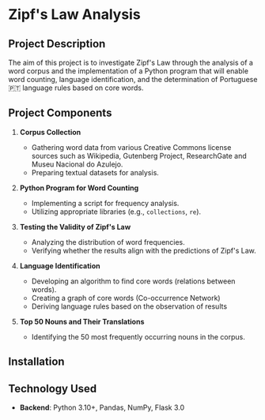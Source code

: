 # Zipf's Law Analysis

## Project Description

The aim of this project is to investigate Zipf's Law through the analysis of a word corpus and the implementation of a Python program that will enable word counting, language identification, and the determination of Portuguese 🇵🇹 language rules based on core words.

## Project Components

1. **Corpus Collection**
   - Gathering word data from various Creative Commons license sources such as Wikipedia, Gutenberg Project, ResearchGate and Museu Nacional do Azulejo.
   - Preparing textual datasets for analysis.

2. **Python Program for Word Counting**
   - Implementing a script for frequency analysis.
   - Utilizing appropriate libraries (e.g., `collections`, `re`).

3. **Testing the Validity of Zipf's Law**
   - Analyzing the distribution of word frequencies.
   - Verifying whether the results align with the predictions of Zipf's Law.

4. **Language Identification**
   - Developing an algorithm to find core words (relations between words).
   - Creating a graph of core words (Co-occurrence Network)
   - Deriving language rules based on the observation of results

5. **Top 50 Nouns and Their Translations**
   - Identifying the 50 most frequently occurring nouns in the corpus.

## Installation

## Technology Used
- **Backend**: Python 3.10+,  Pandas, NumPy, Flask 3.0



